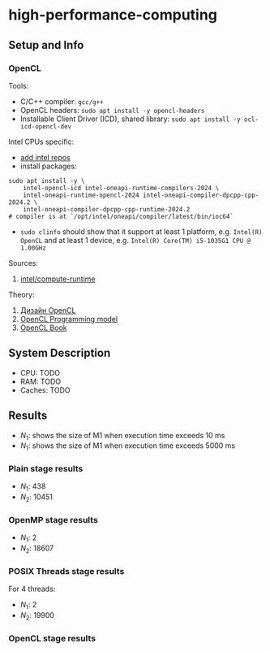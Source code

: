 # high-performance-computing

## Setup and Info

### OpenCL

Tools:

- C/C++ compiler: `gcc/g++`
- OpenCL headers: `sudo apt install -y opencl-headers`
- Installable Client Driver (ICD), shared library: `sudo apt install -y ocl-icd-opencl-dev`

Intel CPUs specific:

- [add intel repos](http://web.archive.org/web/20240901232236/https://www.intel.com/content/www/us/en/developer/tools/oneapi/base-toolkit-download.html)
- install packages:

```
sudo apt install -y \
    intel-opencl-icd intel-oneapi-runtime-compilers-2024 \
    intel-oneapi-runtime-opencl-2024 intel-oneapi-compiler-dpcpp-cpp-2024.2 \
    intel-oneapi-compiler-dpcpp-cpp-runtime-2024.2
# compiler is at `/opt/intel/oneapi/compiler/latest/bin/ioc64`
```

- `sudo clinfo` should show that it support at least 1 platform, e.g. `Intel(R) OpenCL` and at least 1 device, e.g. `Intel(R) Core(TM) i5-1035G1 CPU @ 1.00GHz`

Sources:

1. [intel/compute-runtime](https://github.com/intel/compute-runtime)

Theory:

1. [Дизайн OpenCL](http://opencl.ru/design)
2. [OpenCL Programming model](https://github.com/KhronosGroup/OpenCL-Guide/blob/main/chapters/opencl_programming_model.md)
3. [OpenCL Book](https://fixstars.github.io/opencl-book/opencl-book/basic-opencl/basic-program-flow.html)

## System Description

- CPU: TODO
- RAM: TODO
- Caches: TODO

## Results

- $N_1$: shows the size of M1 when execution time exceeds 10 ms
- $N_1$: shows the size of M1 when execution time exceeds 5000 ms

### Plain stage results

- $N_1$: 438
- $N_2$: 10451

### OpenMP stage results

- $N_1$: 2
- $N_2$: 18607

### POSIX Threads stage results

For 4 threads:

- $N_1$: 2
- $N_2$: 19900

### OpenCL stage results
